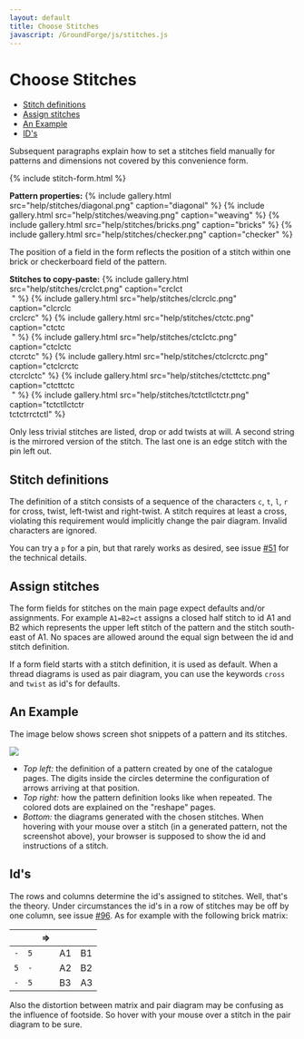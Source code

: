 ```yaml
---
layout: default
title: Choose Stitches
javascript: /GroundForge/js/stitches.js
---
```


Choose Stitches
===============

- [Stitch definitions](#stitch-definitions)
- [Assign stitches](#assign-stitches)
- [An Example](#an-example)
- [ID's](#ids)

Subsequent paragraphs explain how to set a stitches field manually
for patterns and dimensions not covered by this convenience form.

{% include stitch-form.html %}
<script>setVisibility()</script>

**Pattern properties:**
{% include gallery.html src="help/stitches/diagonal.png" caption="diagonal" %}
{% include gallery.html src="help/stitches/weaving.png" caption="weaving" %}
{% include gallery.html src="help/stitches/bricks.png" caption="bricks" %}
{% include gallery.html src="help/stitches/checker.png" caption="checker" %}

The position of a field in the form reflects the position of a stitch
within one brick or checkerboard field of the pattern.

**Stitches to copy-paste:**
{% include gallery.html src="help/stitches/crclct.png" caption="crclct<br>&nbsp;" %}
{% include gallery.html src="help/stitches/clcrclc.png" caption="clcrclc<br>crclcrc" %}
{% include gallery.html src="help/stitches/ctctc.png" caption="ctctc<br>&nbsp;" %}
{% include gallery.html src="help/stitches/ctclctc.png" caption="ctclctc<br>ctcrctc" %}
{% include gallery.html src="help/stitches/ctclcrctc.png" caption="ctclcrctc<br>ctcrclctc" %}
{% include gallery.html src="help/stitches/ctcttctc.png" caption="ctcttctc<br>&nbsp;" %}
{% include gallery.html src="help/stitches/tctctllctctr.png" caption="tctctllctctr<br>tctctrrctctl" %}

Only less trivial stitches are listed, drop or add twists at will.
A second string is the mirrored version of the stitch.
The last one is an edge stitch with the pin left out.


Stitch definitions
------------------

The definition of a stitch consists of a sequence  of the characters
`c`, `t`, `l`, `r` for cross, twist, left-twist and right-twist. 
A stitch requires at least a cross,
violating this requirement would implicitly change the pair diagram.
Invalid characters are ignored.

You can try a `p` for a pin, but that rarely works as desired,
see issue [#51] for the technical details.


Assign stitches
---------------

The form fields for stitches on the main page expect defaults and/or assignments.
For example `A1=B2=ct` assigns a closed half stitch to id A1 and B2
which represents the upper left stitch of the pattern and the stitch south-east of A1.
No spaces are allowed around the equal sign between the id and stitch definition.

If a form field starts with a stitch definition, it is used as default.
When a thread diagrams is used as pair diagram,
you can use the keywords `cross` and `twist` as id's for defaults.


An Example
----------

The image below shows screen shot snippets of a pattern and its stitches.

![](/GroundForge/help/images/stitch-ids.png)

* _Top left:_ the definition of a pattern created by one of the catalogue pages.
  The digits inside the circles determine the configuration of arrows arriving at that position. 
* _Top right:_ how the pattern definition looks like when repeated. The colored dots are explained on the "reshape" pages.
* _Bottom:_ the diagrams generated with the chosen stitches.
  When hovering with your mouse over a stitch (in a generated pattern, not the screenshot above), your browser is supposed to show the id and instructions of a stitch.

[main]: /GroundForge/
[assemble]: /GroundForge/help/Reversed-engineering-of-patterns
[#51]: https://github.com/d-bl/GroundForge/issues/51
[#96]: https://github.com/d-bl/GroundForge/issues/96

Id's
----

The rows and columns determine the id's assigned to stitches.
Well, that's the theory.
Under circumstances the id's in a row of stitches may be off by one column,
see issue [#96]. As for example with the following brick matrix:

` ` | ` ` | => | ` ` | ` ` 
----|-----|----|-----|----
`-` | `5` |    | A1  | B1
`5` | `-` |    | A2  | B2
`-` | `5` |    | B3  | A3

Also the distortion between matrix and pair diagram may be confusing
as the influence of footside.
So hover with your mouse over a stitch in the pair diagram to be sure.
